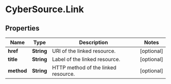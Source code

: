 # CyberSource.Link

## Properties
Name | Type | Description | Notes
------------ | ------------- | ------------- | -------------
**href** | **String** | URI of the linked resource. | [optional] 
**title** | **String** | Label of the linked resource. | [optional] 
**method** | **String** | HTTP method of the linked resource. | [optional] 


